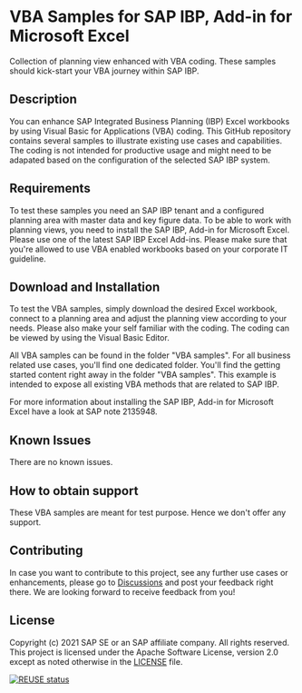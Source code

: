 # VBA Samples for SAP IBP, Add-in for Microsoft Excel

Collection of planning view enhanced with VBA coding. These samples should kick-start your VBA journey within SAP IBP.

## Description

You can enhance SAP Integrated Business Planning (IBP) Excel workbooks by using Visual Basic for Applications (VBA) coding. This GitHub repository contains several samples to illustrate existing use cases and capabilities. The coding is not intended for productive usage and might need to be adapated based on the configuration of the selected SAP IBP system.  

## Requirements

To test these samples you need an SAP IBP tenant and a configured planning area with master data and key figure data. To be able to work with planning views, you need to install the SAP IBP, Add-in for Microsoft Excel. Please use one of the latest SAP IBP Excel Add-ins. Please make sure that you're allowed to use VBA enabled workbooks based on your corporate IT guideline. 

## Download and Installation

To test the VBA samples, simply download the desired Excel workbook, connect to a planning area and adjust the planning view according to your needs. Please also make your self familiar with the coding. The coding can be viewed by using the Visual Basic Editor.

All VBA samples can be found in the folder "VBA samples". For all business related use cases, you'll find one dedicated folder. You'll find the getting started content right away in the folder "VBA samples". This example is intended to expose all existing VBA methods that are related to SAP IBP. 

For more information about installing the SAP IBP, Add-in for Microsoft Excel have a look at SAP note 2135948.

## Known Issues

There are no known issues.

## How to obtain support

These VBA samples are meant for test purpose. Hence we don't offer any support. 

## Contributing

In case you want to contribute to this project, see any further use cases or enhancements, please go to [Discussions](https://github.com/SAP-samples/integrated-business-planning-excel-add-in-vba-samples/discussions) and post your feedback right there. We are looking forward to receive feedback from you!

## License
Copyright (c) 2021 SAP SE or an SAP affiliate company. All rights reserved. This project is licensed under the Apache Software License, version 2.0 except as noted otherwise in the [LICENSE](LICENSES/Apache-2.0.txt) file.

[![REUSE status](https://api.reuse.software/badge/github.com/SAP-samples/integrated-business-planning-excel-addin-vba-samples)](https://api.reuse.software/info/github.com/SAP-samples/integrated-business-planning-excel-addin-vba-samples)

